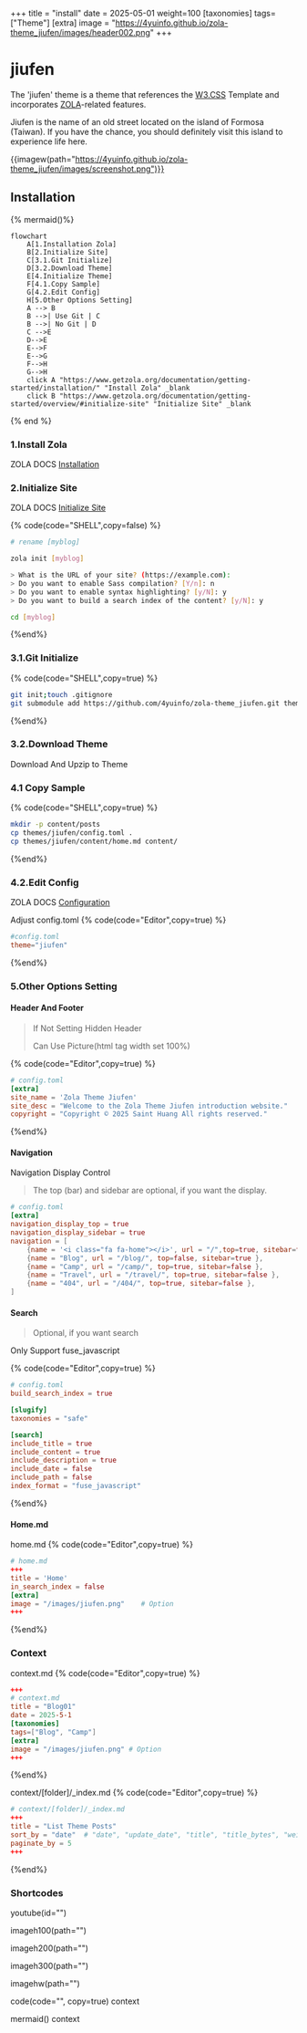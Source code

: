 +++
title = "install"
date = 2025-05-01
weight=100
[taxonomies]
tags=["Theme"]
[extra]
image = "https://4yuinfo.github.io/zola-theme_jiufen/images/header002.png"
+++

# jiufen
The 'jiufen' theme is a theme that references the [W3.CSS](https://www.w3schools.com/w3css/)
Template and incorporates [ZOLA](https://www.getzola.org/)-related features.

Jiufen is the name of an old street located on the island of Formosa (Taiwan).
If you have the chance, you should definitely visit this island to experience life here.

{{imagew(path="https://4yuinfo.github.io/zola-theme_jiufen/images/screenshot.png")}}

## Installation
{% mermaid()%}
```mermaid
flowchart
    A[1.Installation Zola]
    B[2.Initialize Site]
    C[3.1.Git Initialize]
    D[3.2.Download Theme]
    E[4.Initialize Theme]
    F[4.1.Copy Sample]
    G[4.2.Edit Config]
    H[5.Other Options Setting]
    A --> B
    B -->| Use Git | C
    B -->| No Git | D
    C -->E
    D-->E
    E-->F
    E-->G
    F-->H
    G-->H
    click A "https://www.getzola.org/documentation/getting-started/installation/" "Install Zola" _blank
    click B "https://www.getzola.org/documentation/getting-started/overview/#initialize-site" "Initialize Site" _blank
```
{% end %}

### 1.Install Zola
ZOLA DOCS [Installation](https://www.getzola.org/documentation/getting-started/installation/)

### 2.Initialize Site
ZOLA DOCS [Initialize Site](https://www.getzola.org/documentation/getting-started/overview/#initialize-site)

{% code(code="SHELL",copy=false) %}
```sh
# rename [myblog]

zola init [myblog]

> What is the URL of your site? (https://example.com):
> Do you want to enable Sass compilation? [Y/n]: n
> Do you want to enable syntax highlighting? [y/N]: y
> Do you want to build a search index of the content? [y/N]: y

cd [myblog]
```
{%end%}

### 3.1.Git Initialize

{% code(code="SHELL",copy=true) %}
```sh
git init;touch .gitignore
git submodule add https://github.com/4yuinfo/zola-theme_jiufen.git themes/jiufen
```
{%end%}

### 3.2.Download Theme
Download And Upzip to Theme

### 4.1 Copy Sample

{% code(code="SHELL",copy=true) %}
```sh
mkdir -p content/posts
cp themes/jiufen/config.toml .
cp themes/jiufen/content/home.md content/
```
{%end%}

### 4.2.Edit Config
ZOLA DOCS [Configuration](https://www.getzola.org/documentation/getting-started/configuration/)

Adjust config.toml
{% code(code="Editor",copy=true) %}
```toml
#config.toml
theme="jiufen"
```
{%end%}

### 5.Other Options Setting

#### Header And Footer

> If Not Setting Hidden Header
>
> Can Use Picture(html tag width set 100%)

{% code(code="Editor",copy=true) %}
```toml
# config.toml
[extra]
site_name = 'Zola Theme Jiufen'
site_desc = "Welcome to the Zola Theme Jiufen introduction website."
copyright = "Copyright © 2025 Saint Huang All rights reserved."
```
{%end%}

#### Navigation

Navigation Display Control

> The top (bar) and sidebar are optional, if you want the display.

```toml
# config.toml
[extra]
navigation_display_top = true
navigation_display_sidebar = true
navigation = [
    {name = '<i class="fa fa-home"></i>', url = "/",top=true, sitebar=false },
    {name = "Blog", url = "/blog/", top=false, sitebar=true },
    {name = "Camp", url = "/camp/", top=true, sitebar=false },
    {name = "Travel", url = "/travel/", top=true, sitebar=false },
    {name = "404", url = "/404/", top=true, sitebar=false },
]
```

#### Search

> Optional, if you want search

Only Support fuse_javascript

{% code(code="Editor",copy=true) %}
```toml
# config.toml
build_search_index = true

[slugify]
taxonomies = "safe"

[search]
include_title = true
include_content = true
include_description = true
include_date = false
include_path = false
index_format = "fuse_javascript"
```
{%end%}

#### Home.md

home.md
{% code(code="Editor",copy=true) %}
```toml
# home.md
+++
title = 'Home'
in_search_index = false
[extra]
image = "/images/jiufen.png"    # Option
+++
```
{%end%}

### Context
context.md
{% code(code="Editor",copy=true) %}
```toml
+++
# context.md
title = "Blog01"
date = 2025-5-1
[taxonomies]
tags=["Blog", "Camp"]
[extra]
image = "/images/jiufen.png" # Option
+++
```
{%end%}

context/[folder]/_index.md
{% code(code="Editor",copy=true) %}
```toml
# context/[folder]/_index.md
+++
title = "List Theme Posts"
sort_by = "date"  # "date", "update_date", "title", "title_bytes", "weight", "slug"
paginate_by = 5
+++
```
{%end%}

### Shortcodes

youtube(id="")

imageh100(path="")

imageh200(path="")

imageh300(path="")

imagehw(path="")

code(code="", copy=true)
    context

mermaid()
    context